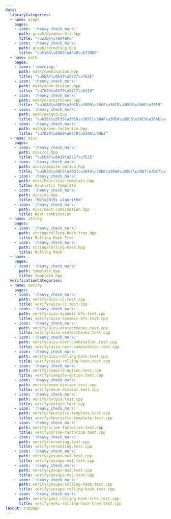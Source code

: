 ```yaml
---
data:
  libraryCategories:
  - name: graph
    pages:
    - icon: ':heavy_check_mark:'
      path: graph/dynamic-bfs.hpp
      title: "\u52D5\u7684BFS"
    - icon: ':heavy_check_mark:'
      path: graph/rerooting.hpp
      title: "\u5168\u65B9\u4F4D\u6728DP"
  - name: math
    pages:
    - icon: ':warning:'
      path: math/combination.hpp
      title: "\u5EA7\u6A19\u5727\u7E2E"
    - icon: ':heavy_check_mark:'
      path: math/enum-divisor.hpp
      title: "\u7D04\u6570\u5217\u6319"
    - icon: ':heavy_check_mark:'
      path: math/eratosthenes.hpp
      title: "\u30A8\u30E9\u30C8\u30B9\u30C6\u30CD\u30B9\u306E\u7BE9"
    - icon: ':heavy_check_mark:'
      path: math/extgcd.hpp
      title: "\u62E1\u5F35\u30E6\u30FC\u30AF\u30EA\u30C3\u30C9\u306E\u4E92\u9664\u6CD5"
    - icon: ':heavy_check_mark:'
      path: math/prime-factorize.hpp
      title: "\u7D20\u56E0\u6570\u5206\u89E3"
  - name: misc
    pages:
    - icon: ':heavy_check_mark:'
      path: misc/cc.hpp
      title: "\u5EA7\u6A19\u5727\u7E2E"
    - icon: ':heavy_check_mark:'
      path: misc/compile-option.hpp
      title: "\u30B3\u30F3\u30D1\u30A4\u30EB\u30AA\u30D7\u30B7\u30E7\u30F3"
    - icon: ':heavy_check_mark:'
      path: misc/heuristic-template.hpp
      title: Heuristic template
    - icon: ':heavy_check_mark:'
      path: misc/mo.hpp
      title: "Mo\u2019s algorithm"
    - icon: ':heavy_check_mark:'
      path: misc/next-combination.hpp
      title: Next combination
  - name: string
    pages:
    - icon: ':heavy_check_mark:'
      path: string/rolling-hash-tree.hpp
      title: Rolling Hash Tree
    - icon: ':heavy_check_mark:'
      path: string/rolling-hash.hpp
      title: Rolling Hash
  - name: .
    pages:
    - icon: ':heavy_check_mark:'
      path: template.hpp
      title: template.hpp
  verificationCategories:
  - name: verify
    pages:
    - icon: ':heavy_check_mark:'
      path: verify/aizu-cc.test.cpp
      title: verify/aizu-cc.test.cpp
    - icon: ':heavy_check_mark:'
      path: verify/aizu-dynamic-bfs.test.cpp
      title: verify/aizu-dynamic-bfs.test.cpp
    - icon: ':heavy_check_mark:'
      path: verify/aizu-eratosthenes.test.cpp
      title: verify/aizu-eratosthenes.test.cpp
    - icon: ':heavy_check_mark:'
      path: verify/aizu-next-combination.test.cpp
      title: verify/aizu-next-combination.test.cpp
    - icon: ':heavy_check_mark:'
      path: verify/aizu-rolling-hash.test.cpp
      title: verify/aizu-rolling-hash.test.cpp
    - icon: ':heavy_check_mark:'
      path: verify/compile-option.test.cpp
      title: verify/compile-option.test.cpp
    - icon: ':heavy_check_mark:'
      path: verify/enum-divisor.test.cpp
      title: verify/enum-divisor.test.cpp
    - icon: ':heavy_check_mark:'
      path: verify/extgcd.test.cpp
      title: verify/extgcd.test.cpp
    - icon: ':heavy_check_mark:'
      path: verify/heuristic-template.test.cpp
      title: verify/heuristic-template.test.cpp
    - icon: ':heavy_check_mark:'
      path: verify/prime-factorize.test.cpp
      title: verify/prime-factorize.test.cpp
    - icon: ':heavy_check_mark:'
      path: verify/rerooting.test.cpp
      title: verify/rerooting.test.cpp
    - icon: ':heavy_check_mark:'
      path: verify/yosupo-mo1.test.cpp
      title: verify/yosupo-mo1.test.cpp
    - icon: ':heavy_check_mark:'
      path: verify/yosupo-mo2.test.cpp
      title: verify/yosupo-mo2.test.cpp
    - icon: ':heavy_check_mark:'
      path: verify/yosupo-rolling-hash.test.cpp
      title: verify/yosupo-rolling-hash.test.cpp
    - icon: ':heavy_check_mark:'
      path: verify/yuki-rolling-hash-tree.test.cpp
      title: verify/yuki-rolling-hash-tree.test.cpp
layout: toppage
---
```

